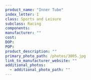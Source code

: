 ```yaml
---
product_name: "Inner Tube"
index_letter: I
class: Sports and Leisure
subclass: Racing
components:
manufacturer: ""
cost: 
DOP: 
POP: 
product_description: ""
primary_photo_path: /photos/3005.jpg
link_to_manufacturer_website: ""
additional_photos:
  - additional_photo_path: ""
---
```

